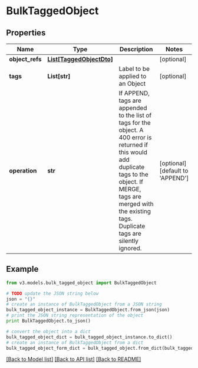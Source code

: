 # BulkTaggedObject


## Properties
Name | Type | Description | Notes
------------ | ------------- | ------------- | -------------
**object_refs** | [**List[TaggedObjectDto]**](TaggedObjectDto.md) |  | [optional] 
**tags** | **List[str]** | Label to be applied to an Object | [optional] 
**operation** | **str** | If APPEND, tags are appended to the list of tags for the object. A 400 error is returned if this would add duplicate tags to the object.  If MERGE, tags are merged with the existing tags. Duplicate tags are silently ignored. | [optional] [default to 'APPEND']

## Example

```python
from v3.models.bulk_tagged_object import BulkTaggedObject

# TODO update the JSON string below
json = "{}"
# create an instance of BulkTaggedObject from a JSON string
bulk_tagged_object_instance = BulkTaggedObject.from_json(json)
# print the JSON string representation of the object
print BulkTaggedObject.to_json()

# convert the object into a dict
bulk_tagged_object_dict = bulk_tagged_object_instance.to_dict()
# create an instance of BulkTaggedObject from a dict
bulk_tagged_object_form_dict = bulk_tagged_object.from_dict(bulk_tagged_object_dict)
```
[[Back to Model list]](../README.md#documentation-for-models) [[Back to API list]](../README.md#documentation-for-api-endpoints) [[Back to README]](../README.md)


